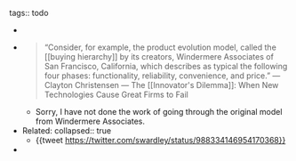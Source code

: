 tags:: todo

-
- > “Consider, for example, the product evolution model, called the [[buying hierarchy]] by its creators, Windermere Associates of San Francisco, California, which describes as typical the following four phases: functionality, reliability, convenience, and price.” —  Clayton Christensen — The [[Innovator's Dilemma]]: When New Technologies Cause Great Firms to Fail
	- Sorry, I have not done the work of going through the original model from Windermere Associates.
- Related:
  collapsed:: true
	- {{tweet https://twitter.com/swardley/status/988334146954170368}}
-